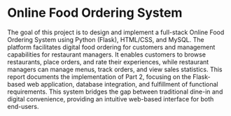 # Online Food Ordering System
The goal of this project is to design and implement a full-stack Online Food Ordering System using Python (Flask), HTML/CSS, and MySQL. The platform facilitates digital food ordering for customers and management capabilities for restaurant managers. It enables customers to browse restaurants, place orders, and rate their experiences, while restaurant managers can manage menus, track orders, and view sales statistics. This report documents the implementation of Part 2, focusing on the Flask-based web application, database integration, and fulfillment of functional requirements. This system bridges the gap between traditional dine-in and digital convenience, providing an intuitive web-based interface for both end-users. 
